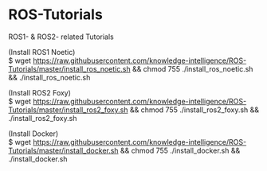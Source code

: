 # ROS-Tutorials
ROS1- &amp; ROS2- related Tutorials


(Install ROS1 Noetic)<br>
$ wget https://raw.githubusercontent.com/knowledge-intelligence/ROS-Tutorials/master/install_ros_noetic.sh && chmod 755 ./install_ros_noetic.sh && ./install_ros_noetic.sh


(Install ROS2 Foxy)<br>
$ wget https://raw.githubusercontent.com/knowledge-intelligence/ROS-Tutorials/master/install_ros2_foxy.sh && chmod 755 ./install_ros2_foxy.sh && ./install_ros2_foxy.sh


(Install Docker)<br>
$ wget https://raw.githubusercontent.com/knowledge-intelligence/ROS-Tutorials/master/install_docker.sh && chmod 755 ./install_docker.sh && ./install_docker.sh
